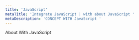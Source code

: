 ```yaml
---
title: 'JavaScript'
metaTitle: 'Integrate JavaScript | with about JavaScript '
metaDescription: 'CONCEPT WITH JavaScript '
---
```


About With JavaScript
